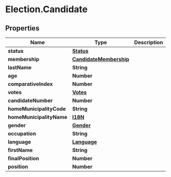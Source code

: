 # Election.Candidate

## Properties
Name | Type | Description | Notes
------------ | ------------- | ------------- | -------------
**status** | [**Status**](Status.md) |  | [optional] 
**membership** | [**CandidateMembership**](CandidateMembership.md) |  | [optional] 
**lastName** | **String** |  | [optional] 
**age** | **Number** |  | [optional] 
**comparativeIndex** | **Number** |  | [optional] 
**votes** | [**Votes**](Votes.md) |  | [optional] 
**candidateNumber** | **Number** |  | 
**homeMunicipalityCode** | **String** |  | [optional] 
**homeMunicipalityName** | [**I18N**](I18N.md) |  | [optional] 
**gender** | [**Gender**](Gender.md) |  | [optional] 
**occupation** | **String** |  | [optional] 
**language** | [**Language**](Language.md) |  | [optional] 
**firstName** | **String** |  | [optional] 
**finalPosition** | **Number** |  | [optional] 
**position** | **Number** |  | [optional] 


